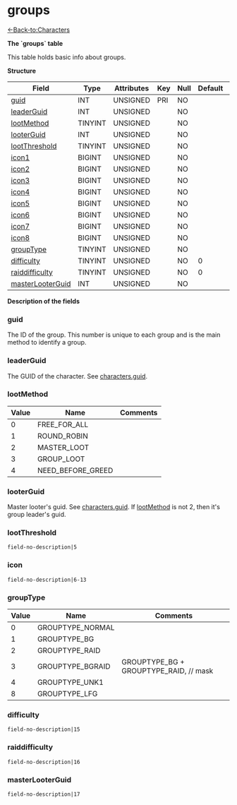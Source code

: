 # groups

[<-Back-to:Characters](database-characters.md)

**The \`groups\` table**

This table holds basic info about groups.

**Structure**

| Field                  | Type    | Attributes | Key | Null | Default | Extra | Comment |
| ---------------------- | ------- | ---------- | --- | ---- | ------- | ----- | ------- |
| [guid][1]              | INT     | UNSIGNED   | PRI | NO   |         |       |         |
| [leaderGuid][2]        | INT     | UNSIGNED   |     | NO   |         |       |         |
| [lootMethod][3]        | TINYINT | UNSIGNED   |     | NO   |         |       |         |
| [looterGuid][4]        | INT     | UNSIGNED   |     | NO   |         |       |         |
| [lootThreshold][5]     | TINYINT | UNSIGNED   |     | NO   |         |       |         |
| [icon1][6]             | BIGINT  | UNSIGNED   |     | NO   |         |       |         |
| [icon2][7]             | BIGINT  | UNSIGNED   |     | NO   |         |       |         |
| [icon3][8]             | BIGINT  | UNSIGNED   |     | NO   |         |       |         |
| [icon4][9]             | BIGINT  | UNSIGNED   |     | NO   |         |       |         |
| [icon5][10]            | BIGINT  | UNSIGNED   |     | NO   |         |       |         |
| [icon6][11]            | BIGINT  | UNSIGNED   |     | NO   |         |       |         |
| [icon7][12]            | BIGINT  | UNSIGNED   |     | NO   |         |       |         |
| [icon8][13]            | BIGINT  | UNSIGNED   |     | NO   |         |       |         |
| [groupType][14]        | TINYINT | UNSIGNED   |     | NO   |         |       |         |
| [difficulty][15]       | TINYINT | UNSIGNED   |     | NO   | 0       |       |         |
| [raiddifficulty][16]   | TINYINT | UNSIGNED   |     | NO   | 0       |       |         |
| [masterLooterGuid][17] | INT     | UNSIGNED   |     | NO   |         |       |         |

[1]: #guid
[2]: #leaderguid
[3]: #lootmethod
[4]: #looterguid
[5]: #lootthreshold
[6]: #icon
[7]: #icon
[8]: #icon
[9]: #icon
[10]: #icon
[11]: #icon
[12]: #icon
[13]: #icon
[14]: #grouptype
[15]: #difficulty
[16]: #raiddifficulty
[17]: #masterlooterguid

**Description of the fields**

### guid

The ID of the group. This number is unique to each group and is the main method to identify a group.

### leaderGuid

The GUID of the character. See [characters.guid](characters#guid).

### lootMethod

| Value | Name              | Comments |
|-------|-------------------|----------|
| 0     | FREE_FOR_ALL      |          |
| 1     | ROUND_ROBIN       |          |
| 2     | MASTER_LOOT       |          |
| 3     | GROUP_LOOT        |          |
| 4     | NEED_BEFORE_GREED |          |

### looterGuid

Master looter's guid. See [characters.guid](characters#guid).
If [lootMethod](groups#lootmethod) is not 2, then it's group leader's guid.

### lootThreshold

`field-no-description|5`

### icon

`field-no-description|6-13`

### groupType

| Value | Name             | Comments                               |
|-------|------------------|----------------------------------------|
| 0     | GROUPTYPE_NORMAL |                                        |
| 1     | GROUPTYPE_BG     |                                        |
| 2     | GROUPTYPE_RAID   |                                        |
| 3     | GROUPTYPE_BGRAID | GROUPTYPE_BG + GROUPTYPE_RAID, // mask |
| 4     | GROUPTYPE_UNK1   |                                        |
| 8     | GROUPTYPE_LFG    |                                        |

### difficulty

`field-no-description|15`

### raiddifficulty

`field-no-description|16`

### masterLooterGuid

`field-no-description|17`